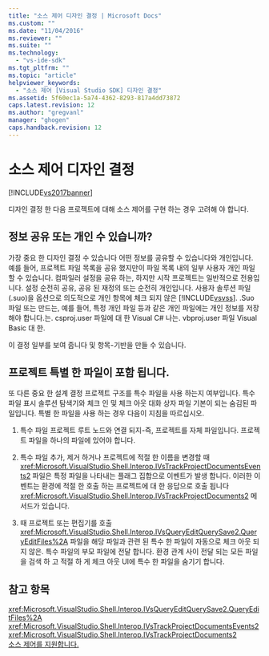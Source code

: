 ```yaml
---
title: "소스 제어 디자인 결정 | Microsoft Docs"
ms.custom: ""
ms.date: "11/04/2016"
ms.reviewer: ""
ms.suite: ""
ms.technology: 
  - "vs-ide-sdk"
ms.tgt_pltfrm: ""
ms.topic: "article"
helpviewer_keywords: 
  - "소스 제어 [Visual Studio SDK] 디자인 결정"
ms.assetid: 5f60ec1a-5a74-4362-8293-817a4dd73872
caps.latest.revision: 12
ms.author: "gregvanl"
manager: "ghogen"
caps.handback.revision: 12
---
```

# 소스 제어 디자인 결정
[!INCLUDE[vs2017banner](../../code-quality/includes/vs2017banner.md)]

디자인 결정 한 다음 프로젝트에 대해 소스 제어를 구현 하는 경우 고려해 야 합니다.  
  
## 정보 공유 또는 개인 수 있습니까?  
 가장 중요 한 디자인 결정 수 있습니다 어떤 정보를 공유할 수 있습니다와 개인입니다.  예를 들어, 프로젝트 파일 목록을 공유 했지만이 파일 목록 내의 일부 사용자 개인 파일 할 수 있습니다.  컴파일러 설정을 공유 하는, 하지만 시작 프로젝트는 일반적으로 전용입니다.  설정 순전히 공유, 공유 된 재정의 또는 순전히 개인입니다.  사용자 솔루션 파일 \(.suo\)을 옵션으로 의도적으로 개인 항목에 체크 되지 않은 [!INCLUDE[vsvss](../../extensibility/includes/vsvss_md.md)].  .Suo 파일 또는 만드는, 예를 들어, 특정 개인 파일 등과 같은 개인 파일에는 개인 정보를 저장 해야 합니다.는. csproj.user 파일에 대 한 Visual C\# 나는. vbproj.user 파일 Visual Basic 대 한.  
  
 이 결정 일부를 보여 줍니다 및 항목\-기반을 만들 수 있습니다.  
  
## 프로젝트 특별 한 파일이 포함 됩니다.  
 또 다른 중요 한 설계 결정 프로젝트 구조를 특수 파일을 사용 하는지 여부입니다.  특수 파일 표시 솔루션 탐색기와 체크 인 및 체크 아웃 대화 상자 파일 기본이 되는 숨김된 파일입니다.  특별 한 파일을 사용 하는 경우 다음이 지침을 따르십시오.  
  
1.  특수 파일 프로젝트 루트 노드와 연결 되지\-즉, 프로젝트를 자체 파일입니다.  프로젝트 파일을 하나의 파일에 있어야 합니다.  
  
2.  특수 파일 추가, 제거 하거나 프로젝트에 적절 한 이름을 변경할 때 <xref:Microsoft.VisualStudio.Shell.Interop.IVsTrackProjectDocumentsEvents2> 파일은 특정 파일을 나타내는 플래그 집합으로 이벤트가 발생 합니다.  이러한 이벤트는 환경에 적절 한 호출 하는 프로젝트에 대 한 응답으로 호출 됩니다 <xref:Microsoft.VisualStudio.Shell.Interop.IVsTrackProjectDocuments2> 메서드가 있습니다.  
  
3.  때 프로젝트 또는 편집기를 호출 <xref:Microsoft.VisualStudio.Shell.Interop.IVsQueryEditQuerySave2.QueryEditFiles%2A> 파일을 해당 파일과 관련 된 특수 한 파일이 자동으로 체크 아웃 되지 않은.  특수 파일의 부모 파일에 전달 합니다.  환경 관계 사이 전달 되는 모든 파일을 검색 하 고 적절 하 게 체크 아웃 UI에 특수 한 파일을 숨기기 합니다.  
  
## 참고 항목  
 <xref:Microsoft.VisualStudio.Shell.Interop.IVsQueryEditQuerySave2.QueryEditFiles%2A>   
 <xref:Microsoft.VisualStudio.Shell.Interop.IVsTrackProjectDocumentsEvents2>   
 <xref:Microsoft.VisualStudio.Shell.Interop.IVsTrackProjectDocuments2>   
 [소스 제어를 지원합니다.](../../extensibility/internals/supporting-source-control.md)
